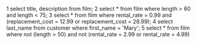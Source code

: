 1
select title, description from film;
2
select * from film where length > 60 and length < 75;
3
select * from film where rental_rate = 0.99 and (replacement_cost = 12.99 or replacement_cost = 28.99);
4
select last_name from customer where first_name = 'Mary';
5
select * from film where not (length > 50) and not (rental_rate = 2.99 or rental_rate = 4.99)
